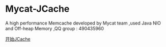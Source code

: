 # Mycat-JCache
A high performance  Memcache developed by Mycat team ,used Java NIO and Off-heap Memory ,QQ group : 490435960

[开始JCache](https://github.com/MyCATApache/Mycat-JCache/edit/master/%E5%BC%80%E5%A7%8BJcache.md)
